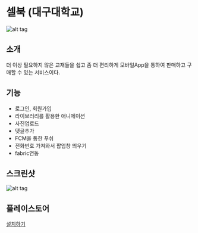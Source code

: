 
# 셀북 (대구대학교)
![alt tag](https://github.com/KimJaeWoos/SellBook-Project/blob/master/unnamed.png)


소개
-------------
 더 이상 필요하지 않은 교재들을 쉽고 좀 더 편리하게 모바일App을 통하여 판매하고 구매할 수 있는 서비스이다.
 
 
 
기능
--------------
* 로그인, 회원가입
* 라이브러리를 활용한 애니메이션
* 사진업로드
* 댓글추가
* FCM을 통한 푸쉬
* 전화번호 가져와서 팝업창 띄우기
* fabric연동

스크린샷
-------------------
![alt tag](https://github.com/KimJaeWoos/SellBook-Project/blob/master/screenshot.png)

플레이스토어
----------------------
[설치하기](https://play.google.com/store/apps/details?id=com.jwoos.android.sellbook)


